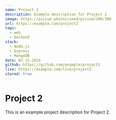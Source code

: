 ```yaml
---
name: Project 2
description: Example description for Project 2
image: https://picsum.photos/seed/picsum/200/300
url: https://example.com/project2
tags:
  - web
  - backend
stack:
  - Node.js
  - Express
  - MongoDB
date: 03-15-2024
github: https://github.com/example/project2
live: https://example.com/live/project2
stared: true
---
```


# Project 2

This is an example project description for Project 2.

